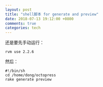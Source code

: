 ```yaml
---
layout: post
title: "shell脚本 for generate and preview"
date: 2018-07-13 19:12:00 +0800
comments: true
categories: tech
---
```

还是要先手动运行：  

    rvm use 2.2.6

然后：  

    #!/bin/sh
    cd /home/dong/octopress
    rake generate preview



